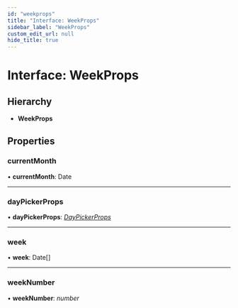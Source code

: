 ```yaml
---
id: "weekprops"
title: "Interface: WeekProps"
sidebar_label: "WeekProps"
custom_edit_url: null
hide_title: true
---
```


# Interface: WeekProps

## Hierarchy

* **WeekProps**

## Properties

### currentMonth

• **currentMonth**: Date

___

### dayPickerProps

• **dayPickerProps**: [*DayPickerProps*](daypickerprops.md)

___

### week

• **week**: Date[]

___

### weekNumber

• **weekNumber**: *number*
